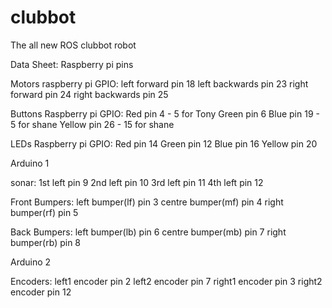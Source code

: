 # clubbot
The all new ROS clubbot robot

Data Sheet:
Raspberry pi pins

Motors raspberry pi GPIO:
left forward pin 18
left backwards pin 23
right forward pin 24
right backwards pin 25

Buttons Raspberry pi GPIO:
Red pin 4 - 5 for Tony
Green pin 6
Blue pin 19 - 5 for shane
Yellow pin 26 - 15 for shane

LEDs Raspberry pi GPIO:
Red pin 14
Green pin 12
Blue pin 16
Yellow pin 20 


Arduino 1

sonar:
1st left pin 9
2nd left pin 10
3rd left pin 11
4th left pin 12

Front Bumpers:
left bumper(lf) pin 3
centre bumper(mf) pin 4
right bumper(rf) pin 5

Back Bumpers:
left bumper(lb) pin 6
centre bumper(mb) pin 7
right bumper(rb) pin 8

Arduino 2

Encoders:
left1 encoder pin 2
left2 encoder pin 7
right1 encoder pin 3
right2 encoder pin 12
